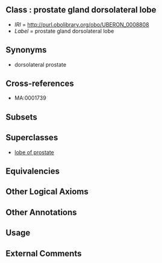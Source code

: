 
## Class : prostate gland dorsolateral lobe

 * *IRI* = http://purl.obolibrary.org/obo/UBERON_0008808
 * *Label* = prostate gland dorsolateral lobe

## Synonyms

 * dorsolateral prostate

## Cross-references

 * MA:0001739

## Subsets


## Superclasses

 * [lobe of prostate](../../UBERON/28/UBERON_0001328.md)

## Equivalencies


## Other Logical Axioms


## Other Annotations


## Usage


## External Comments

